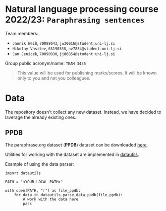 # Natural language processing course 2022/23: `Paraphrasing sentences`

Team members:
 * `Jannik Weiß`, `70088643`, `jw30016@student.uni-lj.si`
 * `Nikolay Vasilev`, `63190338`, `nv7834@student.uni-lj.si`
 * `Jan Jenicek`, `70090030`, `jj86854@student.uni-lj.si`
 
Group public acronym/name: `TEAM 3435`
 > This value will be used for publishing marks/scores. It will be known only to you and not you colleagues.

 # Data

 The repository doesn't collect any new dataset. Instead, we have decided to laverage the already existing ones.

 ## PPDB

 The paraphrase.org dataset (**PPDB**) dataset can be downloaded  [here](http://paraphrase.org/#/download). 

 Utilities for working with the dataset are implemented in [datautils](https://github.com/UL-FRI-NLP-Course-2022-23/nlp-course-team-3435/blob/master/src/datautils.py).

Example of using the data parser: 

```
import datautils

PATH = "<YOUR_LOCAL_PATH>"

with open(PATH, "r") as file_ppdb:
    for data in datautils.parse_data_ppdb(file_ppdb):
        # work with the data here
        pass

```
